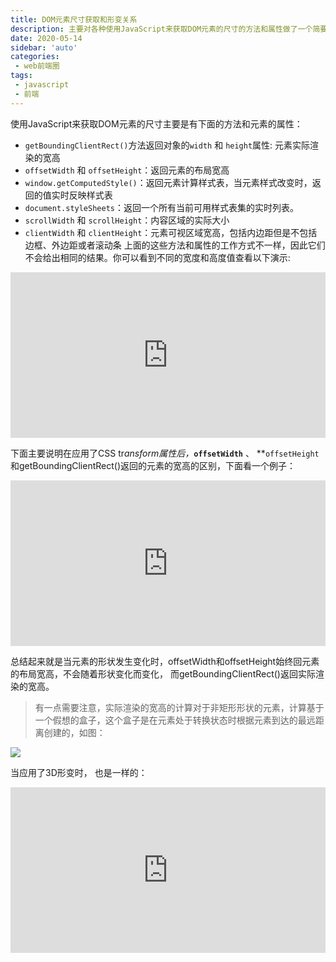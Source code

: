 ```yaml
---
title: DOM元素尺寸获取和形变关系
description: 主要对各种使用JavaScript来获取DOM元素的尺寸的方法和属性做了一个简要的介绍，理解这些获取宽高方式的区别有助于在实际开发中不至于混乱
date: 2020-05-14
sidebar: 'auto'
categories:
 - web前端圈
tags:
 - javascript
 - 前端
---
```


 使用JavaScript来获取DOM元素的尺寸主要是有下面的方法和元素的属性：

*  `getBoundingClientRect()`方法返回对象的`width` 和 `height`属性: 元素实际渲染的宽高
*  `offsetWidth` 和 `offsetHeight`：返回元素的布局宽高
*  `window.getComputedStyle()`：返回元素计算样式表，当元素样式改变时，返回的值实时反映样式表
*  `document.styleSheets`：返回一个所有当前可用样式表集的实时列表。
*  `scrollWidth` 和 `scrollHeight`：内容区域的实际大小
*  `clientWidth` 和 `clientHeight`：元素可视区域宽高，包括内边距但是不包括边框、外边距或者滚动条
上面的这些方法和属性的工作方式不一样，因此它们不会给出相同的结果。你可以看到不同的宽度和高度值查看以下演示:

<iframe height="265" style="width: 100%;" scrolling="no" title="Different Ways to Get Width/Height Values with DOM Scripting" src="https://codepen.io/impressivewebs/embed/WWjNvz?height=265&theme-id=dark&default-tab=js,result" frameborder="no" allowtransparency="true" allowfullscreen="true">
  See the Pen <a href='https://codepen.io/impressivewebs/pen/WWjNvz'>Different Ways to Get Width/Height Values with DOM Scripting</a> by Louis Lazaris
  (<a href='https://codepen.io/impressivewebs'>@impressivewebs</a>) on <a href='https://codepen.io'>CodePen</a>.
</iframe>

 下面主要说明在应用了CSS tr*ansform属性后，***`offsetWidth`** 、 **`offsetHeight` 和getBoundingClientRect()返回的元素的宽高的区别，下面看一个例子：

<iframe height="265" style="width: 100%;" scrolling="no" title="Dimensions of Elements with Transforms vs. Elements without Transforms" src="https://codepen.io/impressivewebs/embed/BgNWMq?height=265&theme-id=dark&default-tab=js,result" frameborder="no" allowtransparency="true" allowfullscreen="true">
  See the Pen <a href='https://codepen.io/impressivewebs/pen/BgNWMq'>Dimensions of Elements with Transforms vs. Elements without Transforms</a> by Louis Lazaris
  (<a href='https://codepen.io/impressivewebs'>@impressivewebs</a>) on <a href='https://codepen.io'>CodePen</a>.
</iframe>

 总结起来就是当元素的形状发生变化时，offsetWidth和offsetHeight始终回元素的布局宽高，不会随着形状变化而变化， 而getBoundingClientRect()返回实际渲染的宽高。

> 有一点需要注意，实际渲染的宽高的计算对于非矩形形状的元素，计算基于一个假想的盒子，这个盒子是在元素处于转换状态时根据元素到达的最远距离创建的，如图：

![](http://qn.zdctech.top/202005/new-dimensions.png)

 当应用了3D形变时， 也是一样的：

<iframe height="265" style="width: 100%;" scrolling="no" title="Dimensions of Elements with 3D Transforms Applied" src="https://codepen.io/impressivewebs/embed/dBoePG?height=265&theme-id=dark&default-tab=result" frameborder="no" allowtransparency="true" allowfullscreen="true">
  See the Pen <a href='https://codepen.io/impressivewebs/pen/dBoePG'>Dimensions of Elements with 3D Transforms Applied</a> by Louis Lazaris
  (<a href='https://codepen.io/impressivewebs'>@impressivewebs</a>) on <a href='https://codepen.io'>CodePen</a>.
</iframe>